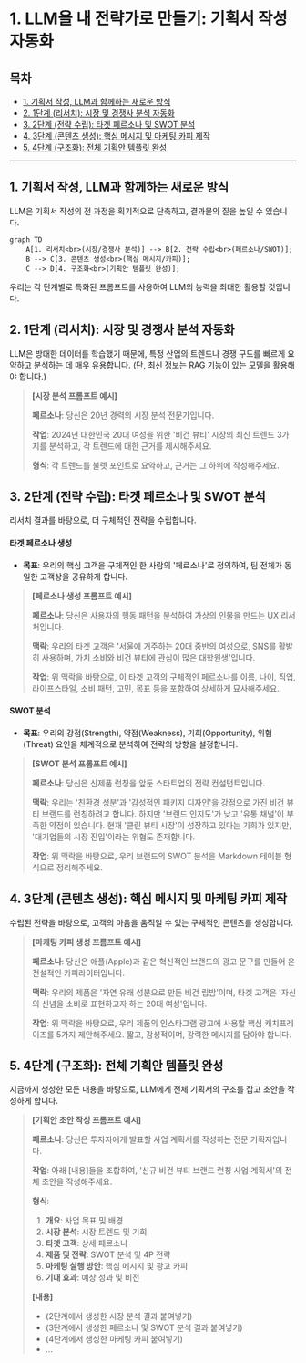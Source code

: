 # 1. LLM을 내 전략가로 만들기: 기획서 작성 자동화

## 목차
- [1. 기획서 작성, LLM과 함께하는 새로운 방식](#1-기획서-작성-llm과-함께하는-새로운-방식)
- [2. 1단계 (리서치): 시장 및 경쟁사 분석 자동화](#2-1단계-리서치-시장-및-경쟁사-분석-자동화)
- [3. 2단계 (전략 수립): 타겟 페르소나 및 SWOT 분석](#3-2단계-전략-수립-타겟-페르소나-및-swot-분석)
- [4. 3단계 (콘텐츠 생성): 핵심 메시지 및 마케팅 카피 제작](#4-3단계-콘텐츠-생성-핵심-메시지-및-마케팅-카피-제작)
- [5. 4단계 (구조화): 전체 기획안 템플릿 완성](#5-4단계-구조화-전체-기획안-템플릿-완성)


---

## 1. 기획서 작성, LLM과 함께하는 새로운 방식

LLM은 기획서 작성의 전 과정을 획기적으로 단축하고, 결과물의 질을 높일 수 있습니다.

```mermaid
graph TD
    A[1. 리서치<br>(시장/경쟁사 분석)] --> B[2. 전략 수립<br>(페르소나/SWOT)];
    B --> C[3. 콘텐츠 생성<br>(핵심 메시지/카피)];
    C --> D[4. 구조화<br>(기획안 템플릿 완성)];
```
우리는 각 단계별로 특화된 프롬프트를 사용하여 LLM의 능력을 최대한 활용할 것입니다.

## 2. 1단계 (리서치): 시장 및 경쟁사 분석 자동화

LLM은 방대한 데이터를 학습했기 때문에, 특정 산업의 트렌드나 경쟁 구도를 빠르게 요약하고 분석하는 데 매우 유용합니다. (단, 최신 정보는 RAG 기능이 있는 모델을 활용해야 합니다.)

> **[시장 분석 프롬프트 예시]**
>
> **페르소나**: 당신은 20년 경력의 시장 분석 전문가입니다.
>
> **작업**: 2024년 대한민국 20대 여성을 위한 '비건 뷰티' 시장의 최신 트렌드 3가지를 분석하고, 각 트렌드에 대한 근거를 제시해주세요.
>
> **형식**: 각 트렌드를 불렛 포인트로 요약하고, 근거는 그 하위에 작성해주세요.

## 3. 2단계 (전략 수립): 타겟 페르소나 및 SWOT 분석

리서치 결과를 바탕으로, 더 구체적인 전략을 수립합니다.

#### 타겟 페르소나 생성

- **목표**: 우리의 핵심 고객을 구체적인 한 사람의 '페르소나'로 정의하여, 팀 전체가 동일한 고객상을 공유하게 합니다.

> **[페르소나 생성 프롬프트 예시]**
>
> **페르소나**: 당신은 사용자의 행동 패턴을 분석하여 가상의 인물을 만드는 UX 리서처입니다.
>
> **맥락**: 우리의 타겟 고객은 '서울에 거주하는 20대 중반의 여성으로, SNS를 활발히 사용하며, 가치 소비와 비건 뷰티에 관심이 많은 대학원생'입니다.
>
> **작업**: 위 맥락을 바탕으로, 이 타겟 고객의 구체적인 페르소나를 이름, 나이, 직업, 라이프스타일, 소비 패턴, 고민, 목표 등을 포함하여 상세하게 묘사해주세요.

#### SWOT 분석

- **목표**: 우리의 강점(Strength), 약점(Weakness), 기회(Opportunity), 위협(Threat) 요인을 체계적으로 분석하여 전략의 방향을 설정합니다.

> **[SWOT 분석 프롬프트 예시]**
>
> **페르소나**: 당신은 신제품 런칭을 앞둔 스타트업의 전략 컨설턴트입니다.
>
> **맥락**: 우리는 '친환경 성분'과 '감성적인 패키지 디자인'을 강점으로 가진 비건 뷰티 브랜드를 런칭하려고 합니다. 하지만 '브랜드 인지도'가 낮고 '유통 채널'이 부족한 약점이 있습니다. 현재 '클린 뷰티 시장'이 성장하고 있다는 기회가 있지만, '대기업들의 시장 진입'이라는 위협도 존재합니다.
>
> **작업**: 위 맥락을 바탕으로, 우리 브랜드의 SWOT 분석을 Markdown 테이블 형식으로 정리해주세요.

## 4. 3단계 (콘텐츠 생성): 핵심 메시지 및 마케팅 카피 제작

수립된 전략을 바탕으로, 고객의 마음을 움직일 수 있는 구체적인 콘텐츠를 생성합니다.

> **[마케팅 카피 생성 프롬프트 예시]**
>
> **페르소나**: 당신은 애플(Apple)과 같은 혁신적인 브랜드의 광고 문구를 만들어 온 전설적인 카피라이터입니다.
>
> **맥락**: 우리의 제품은 '자연 유래 성분으로 만든 비건 립밤'이며, 타겟 고객은 '자신의 신념을 소비로 표현하고자 하는 20대 여성'입니다.
>
> **작업**: 위 맥락을 바탕으로, 우리 제품의 인스타그램 광고에 사용할 핵심 캐치프레이즈를 5가지 제안해주세요. 짧고, 감성적이며, 강력한 메시지를 담아야 합니다.

## 5. 4단계 (구조화): 전체 기획안 템플릿 완성

지금까지 생성한 모든 내용을 바탕으로, LLM에게 전체 기획서의 구조를 잡고 초안을 작성하게 합니다.

> **[기획안 초안 작성 프롬프트 예시]**
>
> **페르소나**: 당신은 투자자에게 발표할 사업 계획서를 작성하는 전문 기획자입니다.
>
> **작업**: 아래 [내용]들을 조합하여, '신규 비건 뷰티 브랜드 런칭 사업 계획서'의 전체 초안을 작성해주세요.
>
> **형식**:
> 1.  **개요**: 사업 목표 및 배경
> 2.  **시장 분석**: 시장 트렌드 및 기회
> 3.  **타겟 고객**: 상세 페르소나
> 4.  **제품 및 전략**: SWOT 분석 및 4P 전략
> 5.  **마케팅 실행 방안**: 핵심 메시지 및 광고 카피
> 6.  **기대 효과**: 예상 성과 및 비전
>
> **[내용]**
> - (2단계에서 생성한 시장 분석 결과 붙여넣기)
> - (3단계에서 생성한 페르소나 및 SWOT 분석 결과 붙여넣기)
> - (4단계에서 생성한 마케팅 카피 붙여넣기)
> - ...
